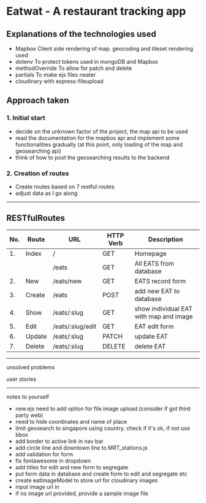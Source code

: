 # Eatwat - A restaurant tracking app

## Explanations of the technologies used
- Mapbox
Client side rendering of map. geocoding and tileset rendering used
- dotenv
To protect tokens used in mongoDB and Mapbox
- methodOverride
To allow for patch and delete 
- partials
To make ejs files neater
- cloudinary with express-fileupload
## Approach taken
### 1. Initial start
- decide on the unknown factor of the project, the map api to be used
- read the documentation for the mapbox api and implement some functionalities gradually (at this point, only loading of the map and geosearching api)
- think of how to post the geosearching results to the backend

### 2. Creation of routes
- Create routes based on 7 restful routes
- adjust data as I go along
------------------------------------------

## RESTfulRoutes

|No.|Route      | URL               | HTTP Verb |Description
|--|------------|-------------------|-----------|------------ 
|1.| Index      |  /                | GET       | Homepage
|  |            |  /eats            | GET       | All EATS from database
|2.| New        |  /eats/new        | GET       | EATS record form
|3.| Create     |  /eats            | POST      | add new EAT to database
|4.| Show       |  /eats/:slug      | GET       | show individual EAT with map and image
|5.| Edit       |  /eats/:slug/edit | GET       | EAT edit form
|6.| Update     |  /eats/:slug      | PATCH     | update EAT
|7.| Delete     |  /eats/:slug      | DELETE    | delete EAT





------------------------------------------
unsolved problems


user stories

-----------------------------------------
notes to yourself 
- new.ejs need to add option for file image upload.(consider if got third party web)
- need to hide coordinates and name of place
- limit geosearch to singapore using country. check if it's ok, if not use bbox
- add border to active link in nav bar
- add circle line and downtown line to MRT_stations.js
- add validation for form
- fix fontawesome in dropdown
- add titles for edit and new form to segregate
- put form data in database and create form to edit and segregate etc
- create eatImageModel to store url for cloudinary images
- input image url in 
- if no image url provided, provide a sample image file
